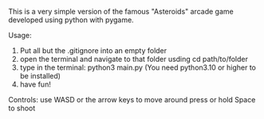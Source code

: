 This is a very simple version of the famous "Asteroids" arcade game developed using python with pygame.

Usage:
1. Put all but the .gitignore into an empty folder
2. open the terminal and navigate to that folder usding cd path/to/folder
3. type in the terminal: python3 main.py (You need python3.10 or higher to be installed)
4. have fun!

Controls:
use WASD or the arrow keys to move around
press or hold Space to shoot